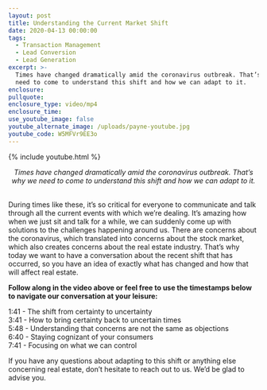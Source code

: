 ```yaml
---
layout: post
title: Understanding the Current Market Shift
date: 2020-04-13 00:00:00
tags:
  - Transaction Management
  - Lead Conversion
  - Lead Generation
excerpt: >-
  Times have changed dramatically amid the coronavirus outbreak. That’s why we
  need to come to understand this shift and how we can adapt to it.
enclosure:
pullquote:
enclosure_type: video/mp4
enclosure_time:
use_youtube_image: false
youtube_alternate_image: /uploads/payne-youtube.jpg
youtube_code: W5MFVr9EE3o
---
```


{% include youtube.html %}

<center><em>Times have changed dramatically amid the coronavirus outbreak. That&rsquo;s why we need to come to understand this shift and how we can adapt to it.</em></center>

<br>During times like these, it’s so critical for everyone to communicate and talk through all the current events with which we’re dealing. It’s amazing how when we just sit and talk for a while, we can suddenly come up with solutions to the challenges happening around us. There are concerns about the coronavirus, which translated into concerns about the stock market, which also creates concerns about the real estate industry. That’s why today we want to have a conversation about the recent shift that has occurred, so you have an idea of exactly what has changed and how that will affect real estate.

**Follow along in the video above or feel free to use the timestamps below to navigate our conversation at your leisure:**

1:41 - The shift from certainty to uncertainty<br>3:41 - How to bring certainty back to uncertain times<br>5:48 - Understanding that concerns are not the same as objections<br>6:40 - Staying cognizant of your consumers<br>7:41 - Focusing on what we can control

If you have any questions about adapting to this shift or anything else concerning real estate, don’t hesitate to reach out to us. We’d be glad to advise you.